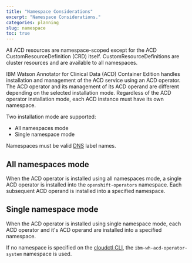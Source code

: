 ```yaml
---
title: "Namespace Considerations"
excerpt: "Namespace Considerations."
categories: planning
slug: namespace
toc: true
---
```


All ACD resources are namespace-scoped except for the ACD CustomResourceDefinition (CRD) itself. CustomResourceDefinitions are cluster resources and are available to all namespaces.

IBM Watson Annotator for Clinical Data (ACD) Container Edition handles installation and management of the ACD service using an ACD operator. The ACD operator and its management of its ACD operand are different depending on the selected installation mode. Regardless of the ACD operator installation mode, each ACD instance must have its own namespace.

Two installation mode are supported:

- All namespaces mode
- Single namespace mode

Namespaces must be valid [DNS](https://kubernetes.io/docs/concepts/overview/working-with-objects/names/#dns-label-names) label names.

## All namespaces mode

When the ACD operator is installed using all namespaces mode, a single ACD operator is installed into the `openshift-operators` namespace. Each subsequent ACD operand is installed into a specified namespace.

## Single namespace mode

When the ACD operator is installed using single namespace mode, each ACD operator and it's ACD operand are installed into a specified namespace.

If no namespace is specified on the [cloudctl CLI](https://ibm.github.io/acd-containers/installing/installing/#install-the-acd-operator-using-cloudctl), the `ibm-wh-acd-operator-system` namespace is used.

